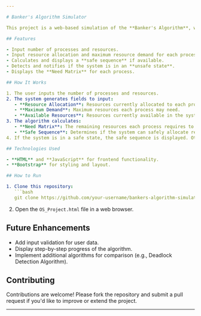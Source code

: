 ```yaml
---

# Banker's Algorithm Simulator

This project is a web-based simulation of the **Banker's Algorithm**, which is commonly used in operating systems to manage resource allocation and avoid deadlocks. The tool allows users to input the number of processes and resources, simulating the system's behavior to determine whether a safe sequence exists or if the system is in an unsafe state.

## Features

- Input number of processes and resources.
- Input resource allocation and maximum resource demand for each process.
- Calculates and displays a **safe sequence** if available.
- Detects and notifies if the system is in an **unsafe state**.
- Displays the **Need Matrix** for each process.

## How It Works

1. The user inputs the number of processes and resources.
2. The system generates fields to input:
   - **Resource Allocation**: Resources currently allocated to each process.
   - **Maximum Demand**: Maximum resources each process may need.
   - **Available Resources**: Resources currently available in the system.
3. The algorithm calculates:
   - **Need Matrix**: The remaining resources each process requires to complete its execution.
   - **Safe Sequence**: Determines if the system can safely allocate resources to each process without causing a deadlock.
4. If the system is in a safe state, the safe sequence is displayed. Otherwise, an unsafe state warning is shown.

## Technologies Used

- **HTML** and **JavaScript** for frontend functionality.
- **Bootstrap** for styling and layout.

## How to Run

1. Clone this repository:
   ```bash
   git clone https://github.com/your-username/bankers-algorithm-simulator.git
   ```
2. Open the `OS_Project.html` file in a web browser.
## Future Enhancements

- Add input validation for user data.
- Display step-by-step progress of the algorithm.
- Implement additional algorithms for comparison (e.g., Deadlock Detection Algorithm).

## Contributing

Contributions are welcome! Please fork the repository and submit a pull request if you'd like to improve or extend the project.

---
```

